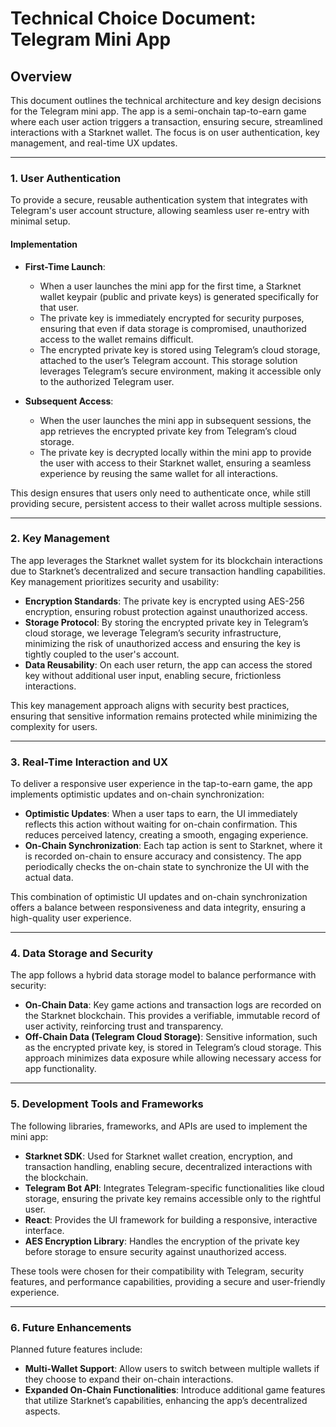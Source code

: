 # Technical Choice Document: Telegram Mini App

## Overview
This document outlines the technical architecture and key design decisions for the Telegram mini app. The app is a semi-onchain tap-to-earn game where each user action triggers a transaction, ensuring secure, streamlined interactions with a Starknet wallet. The focus is on user authentication, key management, and real-time UX updates.

---

### 1. User Authentication

To provide a secure, reusable authentication system that integrates with Telegram's user account structure, allowing seamless user re-entry with minimal setup.

#### Implementation
- **First-Time Launch**: 
  - When a user launches the mini app for the first time, a Starknet wallet keypair (public and private keys) is generated specifically for that user. 
  - The private key is immediately encrypted for security purposes, ensuring that even if data storage is compromised, unauthorized access to the wallet remains difficult.
  - The encrypted private key is stored using Telegram’s cloud storage, attached to the user’s Telegram account. This storage solution leverages Telegram’s secure environment, making it accessible only to the authorized Telegram user.
  
- **Subsequent Access**:
  - When the user launches the mini app in subsequent sessions, the app retrieves the encrypted private key from Telegram’s cloud storage.
  - The private key is decrypted locally within the mini app to provide the user with access to their Starknet wallet, ensuring a seamless experience by reusing the same wallet for all interactions.

This design ensures that users only need to authenticate once, while still providing secure, persistent access to their wallet across multiple sessions.

---

### 2. Key Management

The app leverages the Starknet wallet system for its blockchain interactions due to Starknet’s decentralized and secure transaction handling capabilities. Key management prioritizes security and usability:

- **Encryption Standards**: The private key is encrypted using AES-256 encryption, ensuring robust protection against unauthorized access.
- **Storage Protocol**: By storing the encrypted private key in Telegram’s cloud storage, we leverage Telegram’s security infrastructure, minimizing the risk of unauthorized access and ensuring the key is tightly coupled to the user's account.
- **Data Reusability**: On each user return, the app can access the stored key without additional user input, enabling secure, frictionless interactions.

This key management approach aligns with security best practices, ensuring that sensitive information remains protected while minimizing the complexity for users.

---

### 3. Real-Time Interaction and UX

To deliver a responsive user experience in the tap-to-earn game, the app implements optimistic updates and on-chain synchronization:

- **Optimistic Updates**: When a user taps to earn, the UI immediately reflects this action without waiting for on-chain confirmation. This reduces perceived latency, creating a smooth, engaging experience.
- **On-Chain Synchronization**: Each tap action is sent to Starknet, where it is recorded on-chain to ensure accuracy and consistency. The app periodically checks the on-chain state to synchronize the UI with the actual data.

This combination of optimistic UI updates and on-chain synchronization offers a balance between responsiveness and data integrity, ensuring a high-quality user experience.

---

### 4. Data Storage and Security

The app follows a hybrid data storage model to balance performance with security:

- **On-Chain Data**: Key game actions and transaction logs are recorded on the Starknet blockchain. This provides a verifiable, immutable record of user activity, reinforcing trust and transparency.
- **Off-Chain Data (Telegram Cloud Storage)**: Sensitive information, such as the encrypted private key, is stored in Telegram’s cloud storage. This approach minimizes data exposure while allowing necessary access for app functionality.

---

### 5. Development Tools and Frameworks

The following libraries, frameworks, and APIs are used to implement the mini app:

- **Starknet SDK**: Used for Starknet wallet creation, encryption, and transaction handling, enabling secure, decentralized interactions with the blockchain.
- **Telegram Bot API**: Integrates Telegram-specific functionalities like cloud storage, ensuring the private key remains accessible only to the rightful user.
- **React**: Provides the UI framework for building a responsive, interactive interface.
- **AES Encryption Library**: Handles the encryption of the private key before storage to ensure security against unauthorized access.

These tools were chosen for their compatibility with Telegram, security features, and performance capabilities, providing a secure and user-friendly experience.

---

### 6. Future Enhancements

Planned future features include:

- **Multi-Wallet Support**: Allow users to switch between multiple wallets if they choose to expand their on-chain interactions.
- **Expanded On-Chain Functionalities**: Introduce additional game features that utilize Starknet’s capabilities, enhancing the app’s decentralized aspects.
